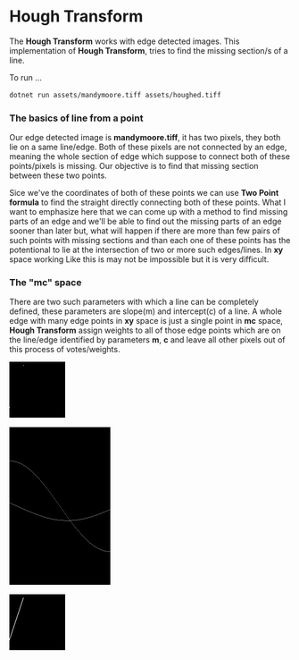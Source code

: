 # Hough Transform
The **Hough Transform** works with edge detected images. This implementation of **Hough Transform**, tries to find the missing section/s of a line. 

To run ...

````bash
dotnet run assets/mandymoore.tiff assets/houghed.tiff
````

### The basics of line from a point

Our edge detected image is **mandymoore.tiff**, it has two pixels, they both lie on a same line/edge. Both of these pixels are not connected by an edge, meaning the whole section of edge which suppose to connect both of these points/pixels is missing. Our objective is to find that missing section between these two points.

Sice we've the coordinates of both of these points we can use **Two Point formula** to find the straight directly connecting both of these points. What I want to emphasize here that we can come up with a method to find missing parts of an edge and we'll be able to find out the missing parts of an edge sooner than later but, what will happen if there are more than few pairs of such points with missing sections and than each one of these points has the potentional to lie at the intersection of two or more such edges/lines. In **xy** space working Like this is may not be impossible but it is very difficult.

### The "mc" space

There are two such parameters with which a line can be completely defined, these parameters are slope(m) and intercept(c) of a line. A whole edge with many edge points in **xy** space is just a single point in **mc** space, **Hough Transform** assign weights to all of those edge points which are on the line/edge identified by parameters **m**, **c** and leave all other pixels out of this process of votes/weights.

![assets/madymoore.tiff](assets/mandymoore.png)

![assets/accumulator.png](assets/accumulator.png)

![assets/houghed.tiff](assets/houghed.png)

